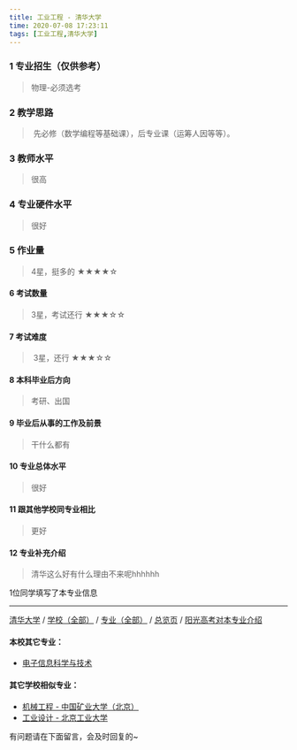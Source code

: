 ```yaml
---
title: 工业工程 - 清华大学
time: 2020-07-08 17:23:11
tags: [工业工程,清华大学]
---
```

### 1 专业招生（仅供参考）  
> 物理-必须选考

### 2 教学思路
> 先必修（数学编程等基础课），后专业课（运筹人因等等）。


### 3 教师水平
> 很高

### 4 专业硬件水平
> 很好

### 5 作业量
>4星，挺多的
★★★★☆

#### 6 考试数量
>3星，考试还行
★★★☆☆

#### 7 考试难度
> 3星，还行
★★★☆☆

#### 8 本科毕业后方向
> 考研、出国

#### 9 毕业后从事的工作及前景
> 干什么都有

#### 10 专业总体水平
> 很好

#### 11 跟其他学校同专业相比
> 更好

#### 12 专业补充介绍
> 清华这么好有什么理由不来呢hhhhhh

1位同学填写了本专业信息

***
[清华大学](https://univgo.github.io/2020/07/08/清华大学) / [学校（全部）](https://univgo.github.io/2020/07/09/学校汇总页)  / [专业（全部）](https://univgo.github.io/2020/07/09/专业汇总页) / [总览页](https://univgo.github.io/2020/07/09/总览) / [阳光高考对本专业介绍](http://gaokao.chsi.com.cn/sch/zyk/view.do?schId=73394526&specId=73385244
)

#### 本校其它专业：
- [电子信息科学与技术](https://univgo.github.io/2020/07/08/电子信息科学与技术%20-%20清华大学)

#### 其它学校相似专业：
- [机械工程 - 中国矿业大学（北京）](https://univgo.github.io/2020/07/08/机械工程%20-%20中国矿业大学(北京))
- [工业设计 - 北京工业大学](https://univgo.github.io/2020/07/08/工业设计%20-%20北京工业大学)

有问题请在下面留言，会及时回复的~